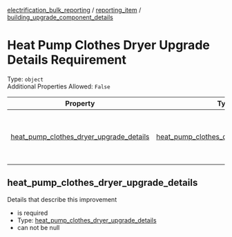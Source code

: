 


  
[electrification_bulk_reporting](electrification_bulk_reporting.md) / [reporting_item](reporting_item.md) / [building_upgrade_component_details](building_upgrade_component_details.md)
# Heat Pump Clothes Dryer Upgrade Details Requirement
  
Type: `object`  
Additional Properties Allowed: `False`  
  

|Property|Type|Required|Format|Title|
| :---: | :---: | :---: | :---: | :---: |
|[heat_pump_clothes_dryer_upgrade_details](#heat_pump_clothes_dryer_upgrade_details)|[heat_pump_clothes_dryer_upgrade_details](heat_pump_clothes_dryer_upgrade_details.md)|:white_check_mark:||Heat Pump Clothes Dryer Upgrade Details|

## heat_pump_clothes_dryer_upgrade_details
  
Details that describe this improvement  
  

- is required
- Type: [heat_pump_clothes_dryer_upgrade_details](heat_pump_clothes_dryer_upgrade_details.md)
- can not be null
